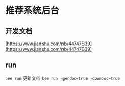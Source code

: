 # 推荐系统后台
## 开发文档
[https://www.jianshu.com/nb/44747839](https://www.jianshu.com/nb/44747839)
## run
`bee run`
更新文档
`bee run -gendoc=true -downdoc=true`